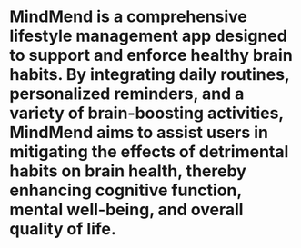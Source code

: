# MindMend is a comprehensive lifestyle management app designed to support and enforce healthy brain habits. By integrating daily routines, personalized reminders, and a variety of brain-boosting activities, MindMend aims to assist users in mitigating the effects of detrimental habits on brain health, thereby enhancing cognitive function, mental well-being, and overall quality of life.